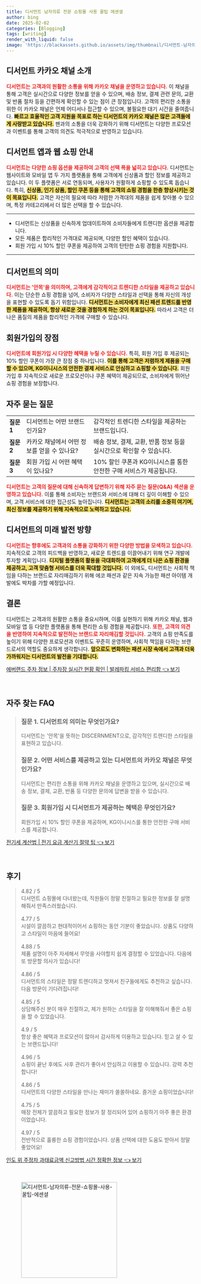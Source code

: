 ```yaml
---
title: 디서먼트 남자의류 전문 쇼핑몰 사용 꿀팁 에센셜
author: bing
date: 2025-02-02
categories: [Blogging]
tags: [writing]
render_with_liquid: false
image: 'https://blackassets.github.io/assets/img/thumbnail/디서먼트-남자의류-전문-쇼핑몰-사용-꿀팁-에센셜.webp'
---
```



<h2 id='디서먼트 카카오 채널 소개'>디서먼트 카카오 채널 소개</h2>

<p><b><span style="color: #ee2323;">디서먼트는 고객과의 원활한 소통을 위해 카카오 채널을 운영하고 있습니다.</span></b> 이 채널을 통해 고객은 실시간으로 다양한 정보를 얻을 수 있으며, 배송 정보, 결제 관련 문의, 교환 및 반품 절차 등을 간편하게 확인할 수 있는 점이 큰 장점입니다. 고객의 편리한 소통을 위한 이 카카오 채널은 언제 어디서나 접근할 수 있으며, 불필요한 대기 시간을 줄여줍니다. <b><span style="background-color: #ffe066;">빠르고 효율적인 고객 지원을 목표로 하는 디서먼트의 카카오 채널은 많은 고객들에게 사랑받고 있습니다.</span></b> 팬과의 소통을 더욱 강화하기 위해 디서먼트는 다양한 프로모션과 이벤트를 통해 고객의 의견도 적극적으로 반영하고 있습니다.</p>

<h2 id='디서먼트 앱과 웹 쇼핑 안내'>디서먼트 앱과 웹 쇼핑 안내</h2>

<p><b><span style="color: #ee2323;">디서먼트는 다양한 쇼핑 옵션을 제공하여 고객의 선택 폭을 넓히고 있습니다.</span></b> 디서먼트는 웹사이트와 모바일 앱 두 가지 플랫폼을 통해 고객에게 신상품과 할인 정보를 제공하고 있습니다. 이 두 플랫폼은 서로 연동되며, 사용자가 원활하게 쇼핑할 수 있도록 돕습니다. 특히, <b><span style="background-color: #ffe066;">신상품, 인기 상품, 할인 쿠폰 등을 통해 고객의 쇼핑 경험을 한층 향상시키는 것이 목표입니다.</span></b> 고객은 자신의 필요에 따라 저렴한 가격대의 제품을 쉽게 찾아볼 수 있으며, 특정 카테고리에서 더 많은 선택을 할 수 있습니다.</p>

<hr />

<ul>
    <li>디서먼트는 신상품을 신속하게 업데이트하여 소비자들에게 트렌디한 옵션을 제공합니다.</li>
    <li>모든 제품은 합리적인 가격대로 제공되며, 다양한 할인 혜택이 있습니다.</li>
    <li>회원 가입 시 10% 할인 쿠폰을 제공하여 고객의 탄탄한 쇼핑 경험을 지원합니다.</li>
</ul>

<hr />

<h2 id='디서먼트의 의미'>디서먼트의 의미</h2>

<p><b><span style="color: #ee2323;">디서먼트는 '안목'을 의미하며, 고객에게 감각적이고 트렌디한 스타일을 제공하고 있습니다.</span></b> 이는 단순한 쇼핑 경험을 넘어, 소비자가 다양한 스타일과 선택을 통해 자신의 개성을 표현할 수 있도록 돕기 위함입니다. <b><span style="background-color: #ffe066;">디서먼트는 소비자에게 최신 패션 트렌드를 반영한 제품을 제공하여, 항상 새로운 것을 경험하게 하는 것이 목표입니다.</span></b> 따라서 고객은 더 나은 품질의 제품을 합리적인 가격에 구매할 수 있습니다.</p>

<h2 id='회원가입의 장점'>회원가입의 장점</h2>

<p><b><span style="color: #ee2323;">디서먼트에 회원가입 시 다양한 혜택을 누릴 수 있습니다.</span></b> 특히, 회원 가입 후 제공되는 10% 할인 쿠폰이 가장 큰 장점 중 하나입니다. <b><span style="background-color: #ffe066;">이를 통해 고객은 저렴하게 제품을 구매할 수 있으며, KG이니시스의 안전한 결제 서비스로 안심하고 쇼핑할 수 있습니다.</span></b> 회원 가입 후 지속적으로 새로운 프로모션이나 쿠폰 혜택이 제공되므로, 소비자에게 뛰어난 쇼핑 경험을 보장합니다.</p>

<h2 id='자주 묻는 질문'>자주 묻는 질문</h2>

<table>
    <tr>
        <td><b>질문 1</b></td>
        <td>디서먼트는 어떤 브랜드인가요?</td>
        <td>감각적인 트렌디한 스타일을 제공하는 브랜드입니다.</td>
    </tr>
    <tr>
        <td><b>질문 2</b></td>
        <td>카카오 채널에서 어떤 정보를 얻을 수 있나요?</td>
        <td>배송 정보, 결제, 교환, 반품 정보 등을 실시간으로 확인할 수 있습니다.</td>
    </tr>
    <tr>
        <td><b>질문 3</b></td>
        <td>회원 가입 시 어떤 혜택이 있나요?</td>
        <td>10% 할인 쿠폰과 KG이니시스를 통한 안전한 구매 서비스가 제공됩니다.</td>
    </tr>
</table>

<p><b><span style="color: #ee2323;">디서먼트는 고객의 질문에 대해 신속하게 답변하기 위해 자주 묻는 질문(Q&A) 섹션을 운영하고 있습니다.</span></b> 이를 통해 소비자는 브랜드와 서비스에 대해 더 깊이 이해할 수 있으며, 고객 서비스에 대한 접근성도 높아집니다. <b><span style="background-color: #ffe066;">디서먼트는 고객의 소리를 소중히 여기며, 최신 정보를 제공하기 위해 지속적으로 노력하고 있습니다.</span></b></p>

<h2 id='디서먼트의 미래 발전 방향'>디서먼트의 미래 발전 방향</h2>

<p><b><span style="color: #ee2323;">디서먼트는 향후에도 고객과의 소통을 강화하기 위한 다양한 방법을 모색하고 있습니다.</span></b> 지속적으로 고객의 피드백을 반영하고, 새로운 트렌드를 이끌어내기 위해 연구 개발에 투자할 계획입니다. <b><span style="background-color: #ffe066;">디지털 플랫폼의 활용을 극대화하여 고객에게 더 나은 쇼핑 환경을 제공하고, 고객 맞춤형 서비스를 더욱 확대할 것입니다.</span></b> 이 외에도, 디서먼트는 사회적 책임을 다하는 브랜드로 자리매김하기 위해 에코 패션과 같은 지속 가능한 패션 아이템 개발에도 박차를 가할 예정입니다.</p>

<h2 id='결론'>결론</h2>

<p>디서먼트는 고객과의 원활한 소통을 중요시하며, 이를 실현하기 위해 카카오 채널, 웹과 모바일 앱 등 다양한 플랫폼을 통해 편리한 쇼핑 경험을 제공합니다. <b><span style="color: #ee2323;">또한, 고객의 의견을 반영하여 지속적으로 발전하는 브랜드로 자리매김할 것입니다.</span></b> 고객의 쇼핑 만족도를 높이기 위해 다양한 프로모션과 이벤트도 꾸준히 운영하며, 사회적 책임을 다하는 브랜드로서의 역할도 중요하게 생각합니다. <b><span style="background-color: #ffe066;">앞으로도 변화하는 패션 시장 속에서 고객과 더욱 가까워지는 디서먼트의 발전을 기대합니다.</span></b></p>


<p><a class="click-button" title="에버랜드 주차 정보 | 주차장 실시간 현황 확인 | 발레파킹 서비스 편리함" href="https://blackassets.github.io/posts/%EC%97%90%EB%B2%84%EB%9E%9C%EB%93%9C-%EC%A3%BC%EC%B0%A8-%EC%A0%95%EB%B3%B4-%EC%A3%BC%EC%B0%A8%EC%9E%A5-%EC%8B%A4%EC%8B%9C%EA%B0%84-%ED%98%84%ED%99%A9-%ED%99%95%EC%9D%B8-%EB%B0%9C%EB%A0%88%ED%8C%8C%ED%82%B9-%EC%84%9C%EB%B9%84%EC%8A%A4-%ED%8E%B8%EB%A6%AC%ED%95%A8/" rel="dofollow">에버랜드 주차 정보 | 주차장 실시간 현황 확인 | 발레파킹 서비스 편리함 👈 보기</a></p><br>
<h2 id='자주_찾는_FAQ'>자주 찾는 FAQ</h2>
<div itemscope="" itemtype="https://schema.org/FAQPage"> 
<blockquote> 
<div itemscope="" itemprop="mainEntity" itemtype="https://schema.org/Question"> 
<h3 itemprop="name">질문 1. 디서먼트의 의미는 무엇인가요?</h3> 
<div itemscope="" itemprop="acceptedAnswer" itemtype="https://schema.org/Answer"> 
<span itemprop="text"> 
<p>디서먼트는 '안목'을 뜻하는 DISCERNMENT으로, 감각적인 트렌디한 스타일을 표현하고 있습니다.</p> 
</span> 
</div> 
</div> 

<div itemscope="" itemprop="mainEntity" itemtype="https://schema.org/Question"> 
<h3 itemprop="name">질문 2. 어떤 서비스를 제공하고 있는 디서먼트의 카카오 채널은 무엇인가요?</h3> 
<div itemscope="" itemprop="acceptedAnswer" itemtype="https://schema.org/Answer"> 
<span itemprop="text"> 
<p>디서먼트는 편리한 소통을 위해 카카오 채널을 운영하고 있으며, 실시간으로 배송 정보, 결제, 교환, 반품 등 다양한 문의에 답변을 받을 수 있습니다.</p> 
</span> 
</div> 
</div> 

<div itemscope="" itemprop="mainEntity" itemtype="https://schema.org/Question"> 
<h3 itemprop="name">질문 3. 회원가입 시 디서먼트가 제공하는 혜택은 무엇인가요?</h3> 
<div itemscope="" itemprop="acceptedAnswer" itemtype="https://schema.org/Answer"> 
<span itemprop="text"> 
<p>회원가입 시 10% 할인 쿠폰을 제공하며, KG이니시스를 통한 안전한 구매 서비스를 제공합니다.</p> 
</span> 
</div> 
</div> 
</blockquote> 
</div>
<p><a class="click-button" title="전기세 계산법 | 전기 요금 계산기 절약 팁" href="https://blackassets.github.io/posts/%EC%A0%84%EA%B8%B0%EC%84%B8-%EA%B3%84%EC%82%B0%EB%B2%95-%EC%A0%84%EA%B8%B0-%EC%9A%94%EA%B8%88-%EA%B3%84%EC%82%B0%EA%B8%B0-%EC%A0%88%EC%95%BD-%ED%8C%81/" rel="dofollow">전기세 계산법 | 전기 요금 계산기 절약 팁 👈 보기</a></p><br>
<h2 id='후기'>후기</h2>
<div itemscope itemtype="https://schema.org/Product">
  <blockquote>
  <div itemprop="review" itemscope itemtype="https://schema.org/Review">
      <div itemprop="reviewRating" itemscope itemtype="https://schema.org/Rating"> <span itemprop="ratingValue">4.82</span> / <span itemprop="bestRating">5</span> </div>
      <span itemprop="reviewBody">디서먼트 쇼핑몰에 다녀왔는데, 직원들이 정말 친절하고 필요한 정보를 잘 설명해줘서 만족스러웠습니다.</span>
  </div>
  <br>
  <div itemprop="review" itemscope itemtype="https://schema.org/Review">
      <div itemprop="reviewRating" itemscope itemtype="https://schema.org/Rating"> <span itemprop="ratingValue">4.77</span> / <span itemprop="bestRating">5</span> </div>
      <span itemprop="reviewBody">시설이 깔끔하고 현대적이어서 쇼핑하는 동안 기분이 좋았습니다. 상품도 다양하고 스타일이 마음에 들어요!</span>
  </div>
  <br>
  <div itemprop="review" itemscope itemtype="https://schema.org/Review">
      <div itemprop="reviewRating" itemscope itemtype="https://schema.org/Rating"> <span itemprop="ratingValue">4.88</span> / <span itemprop="bestRating">5</span> </div>
      <span itemprop="reviewBody">제품 설명이 아주 자세해서 무엇을 사야할지 쉽게 결정할 수 있었습니다. 다음에 또 방문할 의사가 있습니다!</span>
  </div>
  <br>
  <div itemprop="review" itemscope itemtype="https://schema.org/Review">
      <div itemprop="reviewRating" itemscope itemtype="https://schema.org/Rating"> <span itemprop="ratingValue">4.86</span> / <span itemprop="bestRating">5</span> </div>
      <span itemprop="reviewBody">디서먼트의 스타일은 정말 트렌디하고 멋져서 친구들에게도 추천하고 싶습니다. 다음 방문이 기다려집니다!</span>
  </div>
  <br>
  <div itemprop="review" itemscope itemtype="https://schema.org/Review">
      <div itemprop="reviewRating" itemscope itemtype="https://schema.org/Rating"> <span itemprop="ratingValue">4.85</span> / <span itemprop="bestRating">5</span> </div>
      <span itemprop="reviewBody">상담해주신 분이 매우 친절하고, 제가 원하는 스타일을 잘 이해해줘서 좋은 쇼핑을 할 수 있었습니다.</span>
  </div>
  <br>
  <div itemprop="review" itemscope itemtype="https://schema.org/Review">
      <div itemprop="reviewRating" itemscope itemtype="https://schema.org/Rating"> <span itemprop="ratingValue">4.9</span> / <span itemprop="bestRating">5</span> </div>
      <span itemprop="reviewBody">항상 좋은 혜택과 프로모션이 많아서 감사하게 이용하고 있습니다. 믿고 살 수 있는 브랜드입니다!</span>
  </div>
  <br>
  <div itemprop="review" itemscope itemtype="https://schema.org/Review">
      <div itemprop="reviewRating" itemscope itemtype="https://schema.org/Rating"> <span itemprop="ratingValue">4.96</span> / <span itemprop="bestRating">5</span> </div>
      <span itemprop="reviewBody">쇼핑이 끝난 후에도 사후 관리가 좋아서 안심하고 이용할 수 있습니다. 강력 추천합니다!</span>
  </div>
  <br>
  <div itemprop="review" itemscope itemtype="https://schema.org/Review">
      <div itemprop="reviewRating" itemscope itemtype="https://schema.org/Rating"> <span itemprop="ratingValue">4.86</span> / <span itemprop="bestRating">5</span> </div>
      <span itemprop="reviewBody">디서먼트의 다양한 스타일을 만나는 재미가 쏠쏠하네요. 즐거운 쇼핑이었습니다!</span>
  </div>
  <br>
  <div itemprop="review" itemscope itemtype="https://schema.org/Review">
      <div itemprop="reviewRating" itemscope itemtype="https://schema.org/Rating"> <span itemprop="ratingValue">4.75</span> / <span itemprop="bestRating">5</span> </div>
      <span itemprop="reviewBody">매장 전체가 깔끔하고 필요한 정보가 잘 정리되어 있어 쇼핑하기 아주 좋은 환경이었습니다.</span>
  </div>
  <br>
  <div itemprop="review" itemscope itemtype="https://schema.org/Review">
      <div itemprop="reviewRating" itemscope itemtype="https://schema.org/Rating"> <span itemprop="ratingValue">4.97</span> / <span itemprop="bestRating">5</span> </div>
      <span itemprop="reviewBody">전반적으로 훌륭한 쇼핑 경험이었습니다. 상품 선택에 대한 도움도 받아서 정말 좋았어요!</span>
  </div>
  </blockquote>
</div>
<p><a class="click-button" title="인도 위 주정차 과태료금액 신고방법 시간 정확한 정보" href="https://blackassets.github.io/posts/%EC%9D%B8%EB%8F%84-%EC%9C%84-%EC%A3%BC%EC%A0%95%EC%B0%A8-%EA%B3%BC%ED%83%9C%EB%A3%8C%EA%B8%88%EC%95%A1-%EC%8B%A0%EA%B3%A0%EB%B0%A9%EB%B2%95-%EC%8B%9C%EA%B0%84-%EC%A0%95%ED%99%95%ED%95%9C-%EC%A0%95%EB%B3%B4/" rel="dofollow">인도 위 주정차 과태료금액 신고방법 시간 정확한 정보 👈 보기</a></p><br>
<figure class="image"><img src="https://blackassets.github.io/assets/img/thumbnail/디서먼트-남자의류-전문-쇼핑몰-사용-꿀팁-에센셜.webp" alt="디서먼트-남자의류-전문-쇼핑몰-사용-꿀팁-에센셜" width="256" height="256"></figure>